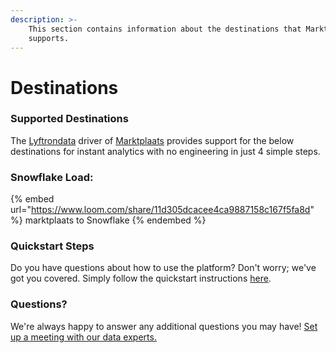```yaml
---
description: >-
    This section contains information about the destinations that Marktplaats
    supports.
---
```


# Destinations

### Supported Destinations

The [Lyftrondata](https://www.lyftrondata.com/) driver of [Marktplaats](https://www.lyftrondata.com/integration/marktplaats/) provides support for the below destinations for instant analytics with no engineering in just 4 simple steps.

### Snowflake Load:

{% embed url="https://www.loom.com/share/11d305dcacee4ca9887158c167f5fa8d" %}
marktplaats to Snowflake
{% endembed %}

### Quickstart Steps

Do you have questions about how to use the platform? Don't worry; we've got you covered. Simply follow the quickstart instructions [here](../../../quickstart-steps.md).

### Questions? <a href="#questions" id="questions"></a>

We're always happy to answer any additional questions you may have! [Set up a meeting with our data experts.](https://www.lyftrondata.com/book-a-meeting/)
